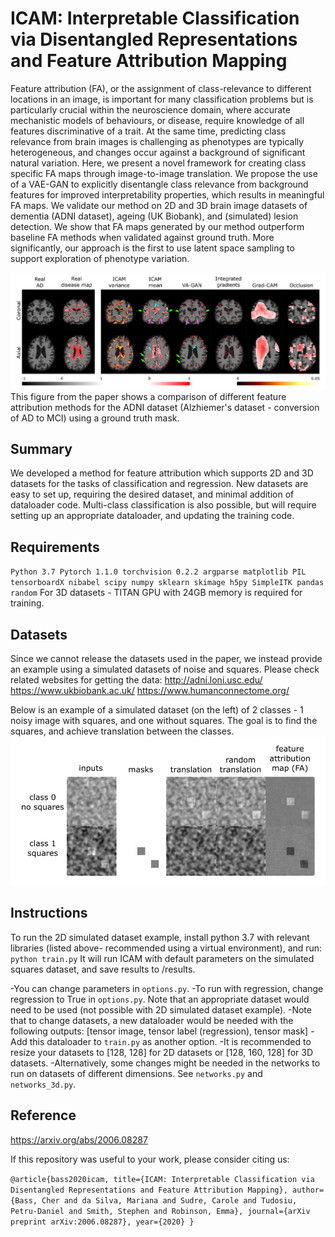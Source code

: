 # ICAM: Interpretable Classification via Disentangled Representations and Feature Attribution Mapping

Feature attribution (FA), or the assignment of class-relevance to different locations in an image, is important for many classification problems but is particularly crucial within the neuroscience domain, where accurate mechanistic models of behaviours, or disease, require knowledge of all features discriminative of a trait. At the same time, predicting class relevance from brain images is challenging as phenotypes are typically heterogeneous, and changes occur against a background of significant natural variation. Here, we present a novel framework for creating class specific FA maps through image-to-image translation. We propose the use of a VAE-GAN to explicitly disentangle class relevance from background features for improved interpretability properties, which results in meaningful FA maps. We validate our method on 2D and 3D brain image datasets of dementia (ADNI dataset), ageing (UK Biobank), and (simulated) lesion detection. We show that FA maps generated by our method outperform baseline FA methods when validated against ground truth. More significantly, our approach is the first to use latent space sampling to support exploration of phenotype variation. 

![Feature attribution methods comparison](adni_comparison_masked_example.png)
This figure from the paper shows a comparison of different feature attribution methods for the ADNI dataset (Alzhiemer's dataset - conversion of AD to MCI) using a ground truth mask.


## Summary
We developed a method for feature attribution which supports 2D and 3D datasets for the tasks of classification and regression.
New datasets are easy to set up, requiring the desired dataset, and minimal addition of dataloader code.
Multi-class classification is also possible, but will require setting up an appropriate dataloader, and updating the training code.

## Requirements
`
Python 3.7
Pytorch 1.1.0
torchvision 0.2.2
argparse
matplotlib
PIL
tensorboardX
nibabel
scipy
numpy
sklearn
skimage
h5py
SimpleITK
pandas
random
`
For 3D datasets - TITAN GPU with 24GB memory is required for training.

## Datasets

Since we cannot release the datasets used in the paper, we instead provide an example using a simulated datasets of noise and squares.
Please check related websites for getting the data:
http://adni.loni.usc.edu/
https://www.ukbiobank.ac.uk/
https://www.humanconnectome.org/

Below is an example of a simulated dataset (on the left) of 2 classes - 1 noisy image with squares, and one without squares. The goal is to find the squares, and achieve translation between the classes.
![simulated dataset of squares](syn_sqaures_example.png)


## Instructions
To run the 2D simulated dataset example, install python 3.7 with relevant libraries (listed above- recommended using a virtual environment), and run:
`python train.py`
It will run ICAM with default parameters on the simulated squares dataset, and save results to /results.

-You can change parameters in `options.py`.
-To run with regression, change regression to True in `options.py`. Note that an appropriate dataset would need to be used (not possible with 2D simulated dataset example).
-Note that to change datasets, a new dataloader would be needed with the following outputs: [tensor image, tensor label (regression), tensor mask]
-Add this dataloader to `train.py` as another option. 
-It is recommended to resize your datasets to [128, 128] for 2D datasets or [128, 160, 128] for 3D datasets. 
-Alternatively, some changes might be needed in the networks to run on datasets of different dimensions. See `networks.py` and `networks_3d.py`.

## Reference

https://arxiv.org/abs/2006.08287

If this repository was useful to your work, please consider citing us:

`@article{bass2020icam,
  title={ICAM: Interpretable Classification via Disentangled Representations and Feature Attribution Mapping},
  author={Bass, Cher and da Silva, Mariana and Sudre, Carole and Tudosiu, Petru-Daniel and Smith, Stephen and Robinson, Emma},
  journal={arXiv preprint arXiv:2006.08287},
  year={2020}
}`

